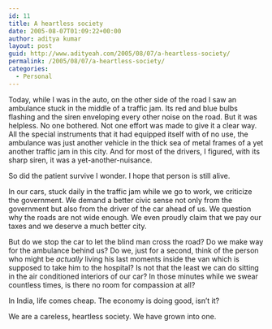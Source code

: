```yaml
---
id: 11
title: A heartless society
date: 2005-08-07T01:09:22+00:00
author: aditya kumar
layout: post
guid: http://www.adityeah.com/2005/08/07/a-heartless-society/
permalink: /2005/08/07/a-heartless-society/
categories:
  - Personal
---
```

Today, while I was in the auto, on the other side of the road I saw an ambulance stuck in the middle of a traffic jam. Its red and blue bulbs flashing and the siren enveloping every other noise on the road. But it was helpless. No one bothered. Not one effort was made to give it a clear way. All the special instruments that it had equipped itself with of no use, the ambulance was just another vehicle in the thick sea of metal frames of a yet another traffic jam in this city. And for most of the drivers, I figured, with its sharp siren, it was a yet-another-nuisance.

So did the patient survive I wonder. I hope that person is still alive.

In our cars, stuck daily in the traffic jam while we go to work, we criticize the government. We demand a better civic sense not only from the government but also from the driver of the car ahead of us. We question why the roads are not wide enough. We even proudly claim that we pay our taxes and we deserve a much better city. 

But do we stop the car to let the blind man cross the road? Do we make way for the ambulance behind us? Do we, just for a second, think of the person who might be _actually_ living his last moments inside the van which is supposed to take him to the hospital? Is not that the least we can do sitting in the air conditioned interiors of our car? In those minutes while we swear countless times, is there no room for compassion at all? 

In India, life comes cheap. The economy is doing good, isn&#8217;t it? 

We are a careless, heartless society. We have grown into one.